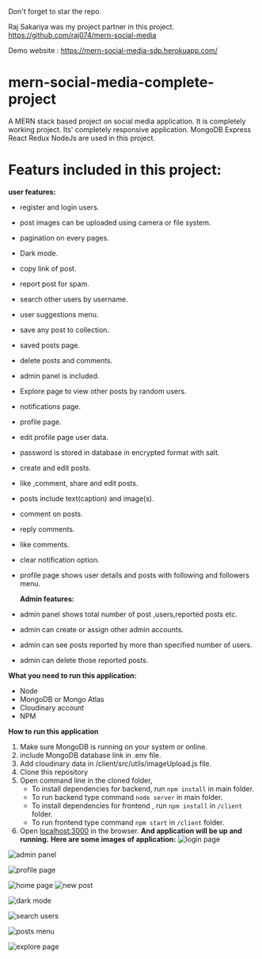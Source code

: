 Don't forget to star the repo.

Raj Sakariya was my project partner in this project.
https://github.com/raj074/mern-social-media

Demo website : https://mern-social-media-sdp.herokuapp.com/
# mern-social-media-complete-project
A MERN stack based project on social media application. It is completely working project. Its' completely responsive application.
MongoDB Express React Redux NodeJs are used in this project.

# Featurs included in this project:

**user features:**
 - register and login users. 
 - post images can be uploaded using camera or file system.
 - pagination on every pages.
 - Dark mode.
 - copy link of post.
 - report post for spam.
 - search other users by username.
 - user suggestions menu. 
 - save any post to collection.
 - saved posts page.
 - delete posts and comments.
 - admin panel is included.
 - Explore page to view other posts by random users.
 - notifications page.
 - profile page.
 - edit profile page user data.
 - password is stored in database in encrypted format with salt.
 - create and edit posts.
 - like ,comment, share and edit posts.
 - posts include text(caption) and image(s).
 - comment on posts.
 - reply comments.
 - like comments.
 - clear notification option.
 - profile page shows user details and posts with following and followers menu.



   **Admin features:**
   

 - admin panel shows total number of post ,users,reported posts etc.
 - admin can create or assign other admin accounts.
 - admin can see posts reported by more than specified number of users.
 - admin can delete those reported posts.


**What you need to run this application:**

 - Node 
 - MongoDB or Mongo Atlas
 - Cloudinary account
 - NPM

**How to run this application**
1.  Make sure MongoDB is running on your system or online.
2. include MongoDB database link in .env file.
3. Add cloudinary data in /client/src/utils/imageUpload.js file.
4. Clone this repository
5. Open command line in the cloned folder,
    - To install dependencies for backend, run  `npm install` in main folder.
    - To run backend type command `node server` in main folder.
    - To install dependencies for frontend , run  `npm install` in `/client` folder.
    - To run frontend type command `npm start` in `/client` folder.
6.  Open  [localhost:3000](http://localhost:3000/)  in the browser.
 **And application will be up and running.**
**Here are some images of application:**
![login page](https://user-images.githubusercontent.com/72184791/114161303-877f6b80-9945-11eb-89a7-f05b560bb5e4.JPG)

![admin panel](https://user-images.githubusercontent.com/72184791/114161299-877f6b80-9945-11eb-9791-cab82f92bd7e.JPG)

![profile page](https://user-images.githubusercontent.com/72184791/114161324-8b12f280-9945-11eb-96a2-0707ee234c8a.JPG)

![home page](https://user-images.githubusercontent.com/72184791/114161305-88180200-9945-11eb-9856-a4b33b8e9def.JPG)
![new post](https://user-images.githubusercontent.com/72184791/114161309-89492f00-9945-11eb-888f-3ff263cfb909.JPG)

![dark mode](https://user-images.githubusercontent.com/72184791/114161287-851d1180-9945-11eb-8a0e-1a4c56132de0.JPG)

![search users](https://user-images.githubusercontent.com/72184791/114161296-86e6d500-9945-11eb-85cb-eb7c84d4abda.JPG)

![posts menu](https://user-images.githubusercontent.com/72184791/114161315-89e1c580-9945-11eb-8f9f-4156d1184567.JPG)

![explore page](https://user-images.githubusercontent.com/72184791/114161321-8a7a5c00-9945-11eb-8c67-bf42a8f30fcd.JPG)



#
